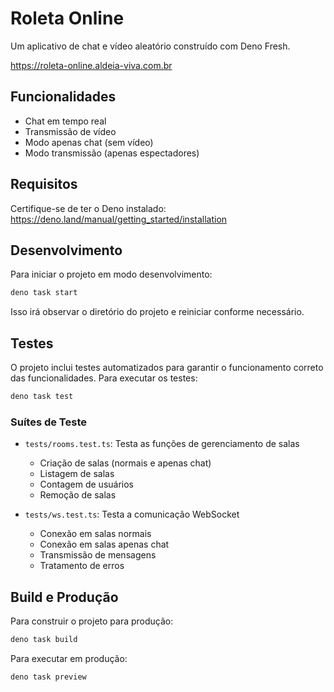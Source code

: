 # Roleta Online

Um aplicativo de chat e vídeo aleatório construído com Deno Fresh.

https://roleta-online.aldeia-viva.com.br

## Funcionalidades

- Chat em tempo real
- Transmissão de vídeo
- Modo apenas chat (sem vídeo)
- Modo transmissão (apenas espectadores)

## Requisitos

Certifique-se de ter o Deno instalado: https://deno.land/manual/getting_started/installation

## Desenvolvimento

Para iniciar o projeto em modo desenvolvimento:

```bash
deno task start
```

Isso irá observar o diretório do projeto e reiniciar conforme necessário.

## Testes

O projeto inclui testes automatizados para garantir o funcionamento correto das funcionalidades. Para executar os testes:

```bash
deno task test
```

### Suítes de Teste

- `tests/rooms.test.ts`: Testa as funções de gerenciamento de salas
  - Criação de salas (normais e apenas chat)
  - Listagem de salas
  - Contagem de usuários
  - Remoção de salas

- `tests/ws.test.ts`: Testa a comunicação WebSocket
  - Conexão em salas normais
  - Conexão em salas apenas chat
  - Transmissão de mensagens
  - Tratamento de erros

## Build e Produção

Para construir o projeto para produção:

```bash
deno task build
```

Para executar em produção:

```bash
deno task preview
```
